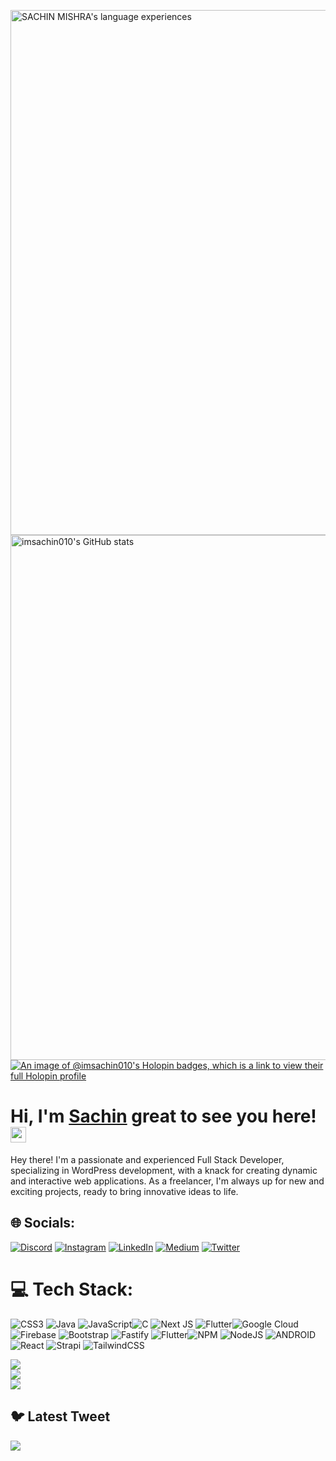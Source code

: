 <a href="https://quine.sh/profile/imsachin010"><img src="https://stats.quine.sh/imsachin010/verified-languages" alt="SACHIN MISHRA's language experiences" width="840px"></a>
<a href="https://quine.sh/profile/imsachin010"><img src="https://stats.quine.sh/imsachin010/github" alt="imsachin010's GitHub stats" width="840px"></a>
[![An image of @imsachin010's Holopin badges, which is a link to view their full Holopin profile](https://holopin.me/imsachin010)](https://holopin.io/@imsachin010)
<h1>Hi, I'm <a href="#">Sachin</a> great to see you here! <img src="https://media.giphy.com/media/hvRJCLFzcasrR4ia7z/giphy.gif" width="25px"></h1>
Hey there! I'm a passionate and experienced Full Stack Developer, specializing in WordPress development, with a knack for creating dynamic and interactive web applications. As a freelancer, I'm always up for new and exciting projects, ready to bring innovative ideas to life.

## 🌐 Socials:

[![Discord](https://img.shields.io/badge/Discord-%237289DA.svg?logo=discord&logoColor=white)](https://discord.gg/Imgroot1972) [![Instagram](https://img.shields.io/badge/Instagram-%23E4405F.svg?logo=Instagram&logoColor=white)](https://instagram.com/being_.honest_.) [![LinkedIn](https://img.shields.io/badge/LinkedIn-%230077B5.svg?logo=linkedin&logoColor=white)](https://linkedin.com/in/sachinmishra010) [![Medium](https://img.shields.io/badge/Medium-12100E?logo=medium&logoColor=white)](https://medium.com/@haiderpatanwala) [![Twitter](https://img.shields.io/badge/Twitter-%231DA1F2.svg?logo=Twitter&logoColor=white)](https://twitter.com/imSachin_010)

# 💻 Tech Stack:

![CSS3](https://img.shields.io/badge/css3-%231572B6.svg?style=flat&logo=css3&logoColor=white) ![Java](https://img.shields.io/badge/java-%23ED8B00.svg?style=flat&logo=java&logoColor=white) ![JavaScript](https://img.shields.io/badge/javascript-%23323330.svg?style=flat&logo=javascript&logoColor=%23F7DF1E)![C](https://img.shields.io/badge/c-%2300599C.svg?style=flat&logo=c&logoColor=white) ![Next JS](https://img.shields.io/badge/Next-black?style=flat&logo=next.js&logoColor=white) ![Flutter](https://img.shields.io/badge/Flutter-%2302569B.svg?style=flat&logo=Flutter&logoColor=white)![Google Cloud](https://img.shields.io/badge/Google%20Cloud-%234285F4.svg?style=flat&logo=google-cloud&logoColor=white)![Firebase](https://img.shields.io/badge/firebase-%23039BE5.svg?style=flat&logo=firebase) ![Bootstrap](https://img.shields.io/badge/bootstrap-%23563D7C.svg?style=flat&logo=bootstrap&logoColor=white) ![Fastify](https://img.shields.io/badge/fastify-%23000000.svg?style=flat&logo=fastify&logoColor=white) ![Flutter](https://img.shields.io/badge/Flutter-%2302569B.svg?style=flat&logo=Flutter&logoColor=white)![NPM](https://img.shields.io/badge/NPM-%23000000.svg?style=flat&logo=npm&logoColor=white) ![NodeJS](https://img.shields.io/badge/node.js-6DA55F?style=flat&logo=node.js&logoColor=white) ![ANDROID](https://img.shields.io/badge/android-%2320232a.svg?style=flat&logo=android&logoColor=%a4c639) ![React](https://img.shields.io/badge/react-%2320232a.svg?style=flat&logo=react&logoColor=%2361DAFB) ![Strapi](https://img.shields.io/badge/strapi-%232E7EEA.svg?style=flat&logo=strapi&logoColor=white) ![TailwindCSS](https://img.shields.io/badge/tailwindcss-%2338B2AC.svg?style=flat&logo=tailwind-css&logoColor=white)

![](https://github-readme-stats.vercel.app/api?username=Imsachin010&theme=nightowl&hide_border=false&include_all_commits=true&count_private=true)<br/>
![](https://github-readme-streak-stats.herokuapp.com/?user=Imsachin010&theme=nightowl&hide_border=false)<br/>
![](https://github-readme-stats.vercel.app/api/top-langs/?username=Imsachin010&theme=nightowl&hide_border=false&include_all_commits=true&count_private=true&layout=compact)


## 🐦 Latest Tweet

[![](https://gtce.itsvg.in/api?username=imSachin_010)](https://github.com/VishwaGauravIn/github-twitter-card-embed)

<!-- Proudly created with GPRM ( https://gprm.itsvg.in ) -->
